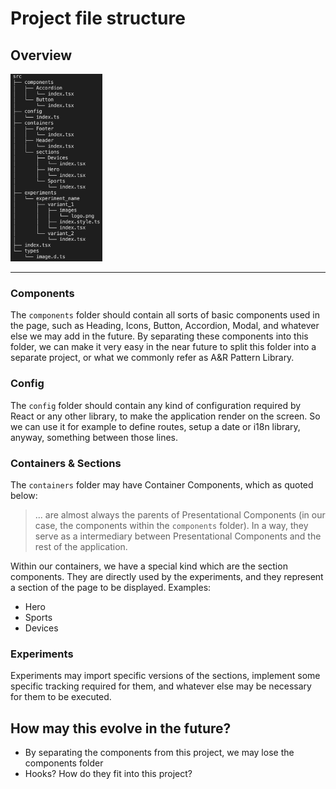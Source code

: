 # Project file structure

## Overview
<img src="./images/file_structure.png" alt="file_structure" height="300" />

-------------

### Components
The `components` folder should contain all sorts of basic components used in the page, such as Heading, Icons, Button, Accordion, Modal, and whatever else we may add in the future. By separating these components into this folder, we can make it very easy in the near future to split this folder into a separate project, or what we commonly refer as A&R Pattern Library.

### Config
The `config` folder should contain any kind of configuration required by React or any other library, to make the application render on the screen. So we can use it for example to define routes, setup a date or i18n library, anyway, something between those lines.

### Containers & Sections
The `containers` folder may have Container Components, which as quoted below:

> ... are almost always the parents of Presentational Components (in our case, the components within the `components` folder). In a way, they serve as a intermediary between Presentational Components and the rest of the application.

Within our containers, we have a special kind which are the section components. They are directly used by the experiments, and they represent a section of the page to be displayed. Examples:

- Hero
- Sports
- Devices

### Experiments
Experiments may import specific versions of the sections, implement some specific tracking required for them, and whatever else may be necessary for them to be executed.

## How may this evolve in the future?
- By separating the components from this project, we may lose the components folder
- Hooks? How do they fit into this project?